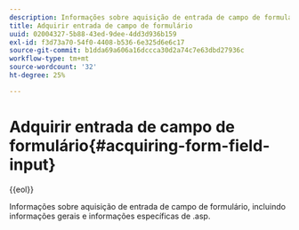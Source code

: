 ```yaml
---
description: Informações sobre aquisição de entrada de campo de formulário, incluindo informações gerais e informações específicas de .asp.
title: Adquirir entrada de campo de formulário
uuid: 02004327-5b88-43ed-9dee-4dd3d936b159
exl-id: f3d73a70-54f0-4408-b536-6e325d6e6c17
source-git-commit: b1dda69a606a16dccca30d2a74c7e63dbd27936c
workflow-type: tm+mt
source-wordcount: '32'
ht-degree: 25%

---
```


# Adquirir entrada de campo de formulário{#acquiring-form-field-input}

{{eol}}

Informações sobre aquisição de entrada de campo de formulário, incluindo informações gerais e informações específicas de .asp.

